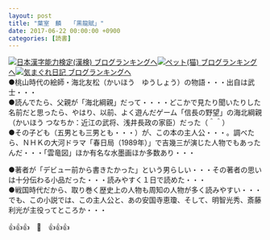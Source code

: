 ```yaml
---
layout: post
title: "葉室　麟　　「黒龍賦」"
date: 2017-06-22 00:00:00 +0900
categories: [読書]
---
```


[![](/syuusyuu9701/assets/images/葉室-麟-「黒龍賦」-br_c_3028_1.gif)](http://blog.with2.net/link.php?1659096:3028 "日本漢字能力検定(漢検) ブログランキングへ")[日本漢字能力検定(漢検) ブログランキングへ](http://blog.with2.net/link.php?1659096:3028)[![](/syuusyuu9701/assets/images/葉室-麟-「黒龍賦」-br_c_1348_1.gif)](http://blog.with2.net/link.php?1659096:1348 "ペット(猫) ブログランキングへ")[ペット(猫) ブログランキングへ](http://blog.with2.net/link.php?1659096:1348)[![](/syuusyuu9701/assets/images/葉室-麟-「黒龍賦」-br_c_9257_1.gif)](http://blog.with2.net/link.php?1659096:9257 "気まぐれ日記 ブログランキングへ")[気まぐれ日記 ブログランキングへ](http://blog.with2.net/link.php?1659096:9257)  
●桃山時代の絵師・海北友松（かいほう　ゆうしょう）の物語・・・出自は武士・・・  
●読んでたら、父親が「海北綱親」だって・・・・どこかで見たり聞いたりした名前だと思ったら、やはり、以前、よく遊んだゲーム「信長の野望」の海北綱親（かいほう つなちか：近江の武将、浅井長政の家臣）だった（＾＾）  
●その子ども（五男とも三男とも・・・）が、この本の主人公・・・。調べたら、ＮＨＫの大河ドラマ「春日局（1989年）」で吉幾三が演じた人物でもあったんだ・・・「雲竜図」ほか有名な水墨画ほか多数あり・・・  
  
●著者が「デビュー前から書きたかった」という男らしい・・・その著者の思いは十分伝わる小品だった・・・読みやすく１日で読めた・・・  
●戦国時代だから、取り巻く歴史上の人物も周知の人物が多く読みやすい・・・でも、この小説では、この主人公と、あの安国寺恵瓊、そして、明智光秀、斎藤利光が主役ってところか・・・  
  
👍👍👍　🐔　👍👍👍  